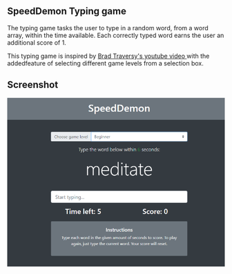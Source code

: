 ## SpeedDemon Typing game

The typing game tasks the user to type in a random word, from a word array, within the time available. Each correctly typed word earns the user an additional score of 1.

This typing game is inspired by <a href="https://www.youtube.com/watch?v=Yw-SYSG-028&t=161s">Brad Traversy's youtube video </a> with the addedfeature of selecting different game levels from a selection box.

## Screenshot

<img src="1.png">